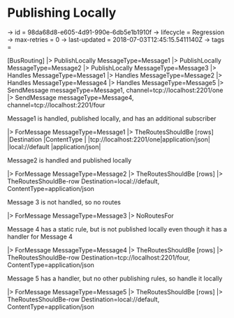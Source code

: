 # Publishing Locally

-> id = 98da68d8-e605-4d91-990e-6db5e1b1910f
-> lifecycle = Regression
-> max-retries = 0
-> last-updated = 2018-07-03T12:45:15.5411140Z
-> tags = 

[BusRouting]
|> PublishLocally MessageType=Message1
|> PublishLocally MessageType=Message2
|> PublishLocally MessageType=Message3
|> Handles MessageType=Message1
|> Handles MessageType=Message2
|> Handles MessageType=Message4
|> Handles MessageType=Message5
|> SendMessage messageType=Message1, channel=tcp://localhost:2201/one
|> SendMessage messageType=Message4, channel=tcp://localhost:2201/four

Message1 is handled, published locally, and has an additional subscriber

|> ForMessage MessageType=Message1
|> TheRoutesShouldBe
    [rows]
    |Destination             |ContentType     |
    |tcp://localhost:2201/one|application/json|
    |local://default      |application/json|


Message2 is handled and published locally

|> ForMessage MessageType=Message2
|> TheRoutesShouldBe
    [rows]
    |> TheRoutesShouldBe-row Destination=local://default, ContentType=application/json


Message 3 is not handled, so no routes

|> ForMessage MessageType=Message3
|> NoRoutesFor

Message 4 has a static rule, but is not published locally even though it has a handler for Message 4

|> ForMessage MessageType=Message4
|> TheRoutesShouldBe
    [rows]
    |> TheRoutesShouldBe-row Destination=tcp://localhost:2201/four, ContentType=application/json


Message 5 has a handler, but no other publishing rules, so handle it locally

|> ForMessage MessageType=Message5
|> TheRoutesShouldBe
    [rows]
    |> TheRoutesShouldBe-row Destination=local://default, ContentType=application/json

~~~
